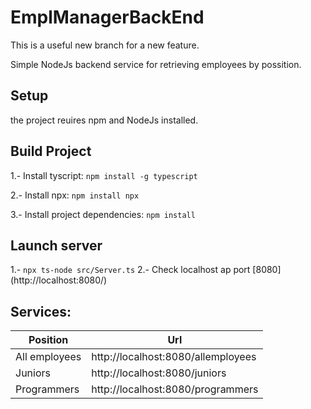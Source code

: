 # EmplManagerBackEnd

This is a useful new branch for a new feature.

Simple NodeJs backend service for retrieving employees by possition.

## Setup

the project reuires npm and NodeJs installed.

## Build Project

1.- Install tyscript: `npm install -g typescript`

2.- Install npx: `npm install npx`

3.- Install project dependencies: `npm install`

## Launch server

1.- `npx ts-node src/Server.ts`
2.- Check localhost ap port [8080] (http://localhost:8080/)

## Services:

| Position      | Url                                |
| ------------- | ---------------------------------- |
| All employees | http://localhost:8080/allemployees |
| Juniors       | http://localhost:8080/juniors      |
| Programmers   | http://localhost:8080/programmers  |
